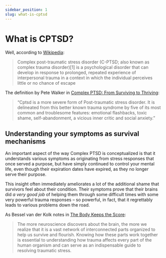 ```yaml
---
sidebar_position: 1
slug: what-is-cptsd
---
```


# What is CPTSD?

Well, according to [Wikipedia](https://en.wikipedia.org/wiki/Complex_post-traumatic_stress_disorder):

> Complex post-traumatic stress disorder (C-PTSD; also known as complex trauma disorder)[1] is a psychological disorder that can develop in response to prolonged, repeated experience of interpersonal trauma in a context in which the individual perceives little or no chance of escape

The definition by Pete Walker in [Complex PTSD: From Surviving to Thriving](/resources/books#complex-ptsd-from-surviving-to-thriving):

> “Cptsd is a more severe form of Post-traumatic stress disorder. It is delineated from this better known trauma syndrome by five of its most common and troublesome features: emotional flashbacks, toxic shame, self-abandonment, a vicious inner critic and social anxiety.”

## Understanding your symptoms as survival mechanisms

An important aspect of the way Complex PTSD is conceptualized is that it understands various symptoms as originating from stress responses that once served a purpose, but have simply continued to control your mental life, even though their expiration dates have expired, as they no longer serve their purpose.

This insight often immediately ameliorates a lot of the additional shame that survivors feel about their condition. Their symptoms prove that their brains did _a very good job_ of helping them through some difficult times with some very powerful trauma responses – so powerful, in fact, that it regrettably leads to various problems down the road.

As Bessel van der Kolk notes in [The Body Keeps the Score](/resources/books#the-body-keeps-the-score):

> The more neuroscience discovers about the brain, the more we realize that it is a vast network of interconnected parts organized to help us survive and flourish. Knowing how these parts work together is essential to understanding how trauma affects every part of the human organism and can serve as an indispensable guide to resolving traumatic stress.
